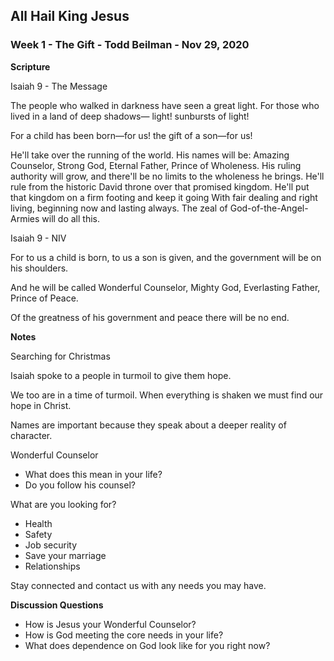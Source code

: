 ## All Hail King Jesus

### Week 1 - The Gift - Todd Beilman  - Nov 29, 2020

**Scripture**

Isaiah 9 - The Message

The people who walked in darkness
    have seen a great light.
For those who lived in a land of deep shadows—
    light! sunbursts of light!

For a child has been born—for us!
    the gift of a son—for us!

He'll take over
    the running of the world.
His names will be: Amazing Counselor,
    Strong God,
Eternal Father,
    Prince of Wholeness.
His ruling authority will grow,
    and there'll be no limits to the wholeness he brings.
He'll rule from the historic David throne
    over that promised kingdom.
He'll put that kingdom on a firm footing
    and keep it going
With fair dealing and right living,
    beginning now and lasting always.
The zeal of God-of-the-Angel-Armies
    will do all this.
    
Isaiah 9 - NIV

For to us a child is born,
    to us a son is given,
    and the government will be on his shoulders.

And he will be called
    Wonderful Counselor, Mighty God,
    Everlasting Father, Prince of Peace.
 
Of the greatness of his government and peace
    there will be no end.
    
    
**Notes**

Searching for Christmas

Isaiah spoke to a people in turmoil to give them hope.

We too are in a time of turmoil.  When everything is shaken we must find our hope in Christ.

Names are important because they speak about a deeper reality of character.

Wonderful Counselor 

* What does this mean in your life?  
* Do you follow his counsel?

What are you looking for?

* Health
* Safety
* Job security
* Save your marriage
* Relationships

Stay connected and contact us with any needs you may have.


**Discussion Questions**

* How is Jesus your Wonderful Counselor?
* How is God meeting the core needs in your life?
* What does dependence on God look like for you right now?



